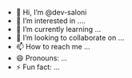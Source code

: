 - 👋 Hi, I’m @dev-saloni
- 👀 I’m interested in ....
- 🌱 I’m currently learning ...
- 💞️ I’m looking to collaborate on ...
- 📫 How to reach me ...
- 😄 Pronouns: ...
- ⚡ Fun fact: ...

<!---
dev-saloni/dev-saloni is a ✨ special ✨ repository because its `README.md` (this file) appears on your GitHub profile.
You can click the Preview link to take a look at your changes.
--->
